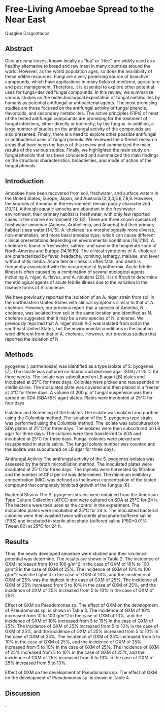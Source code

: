 # Free-Living Amoebae Spread to the Near East
Quaglee Dragontacos


## Abstract
Olea africana leaves, known locally as “loa” or “rice”, are widely used as a healthy alternative to bread and raw meat in many countries around the world. However, as the world population ages, so does the availability of these edible resources. Fungi are a very promising source of bioactive compounds, which have applications in many fields of medicine, agriculture and pest management. Therefore, it is essential to explore other potential uses for fungal-derived fungal compounds. In this review, we summarize various studies on the biotechnological exploitation of fungal metabolites by humans as potential antifungal or antibacterial agents. The most promising studies are those focused on the antifungal activity of fungal phenols, flavonoids, and secondary metabolites. The active principles (FIPs) of most of the tested antifungal compounds are promising for the treatment of fungal infections, either directly or indirectly, by the fungus. In addition, a large number of studies on the antifungal activity of the compounds are also presented. Finally, there is a need to explore other possible antifungal or antibacterial uses of fungal phenols. We reviewed the different research areas that have been the focus of this review and summarized the main results of the various studies. Finally, we highlighted the main study on fungal phenols that has been conducted and summarized the main findings on the structural characteristics, bioactivities, and mode of action of the fungal phenols.


## Introduction
Amoebae have been recovered from soil, freshwater, and surface waters in the United States, Europe, Japan, and Australia [2,3,4,5,6,7,8,9. However, the sources of Amoeba in the environment remain poorly characterized [10,11]. Although aquatic amoeba are abundant in the freshwater environment, their primary habitat is freshwater, with only few reported cases in the marine environment [12,13]. There are three known species of freshwater amoebae (Achoea, Arphellenia, and Anaeba) but their primary habitat is sea water [14,15]. A. cholerae is a morphologically more diverse, non-mammalian, and more basal amoeba type, which can cause different clinical presentations depending on environmental conditions [16,17,18]. A. cholerae is found in freshwater, saltern, and sand in the temperate zone of North America and Europe [14,16,19]. The clinical symptoms of A. cholerae are characterized by fever, headache, vomiting, lethargy, malaise, and fever without otitis media. Acute febrile illness is often fatal, and death is frequently associated with the occurrence of hypothermia. Acute febrile illness is often caused by a combination of several etiological agents, including A. niger, A. flavus, and A. nidulans [20]. It is difficult to determine the etiological agents of acute febrile illness due to the variation in the disease forms of A. cholerae.

We have previously reported the isolation of an A. niger strain from soil in the northeastern United States with clinical symptoms similar to that of A. cholerae. However, our previous report that a species of Amoeba, N. cholerae, was isolated from soil in the same location and identified as N. cholerae suggested that it may be a new species of N. cholerae. We previously reported that A. niger strain K-3 was isolated from soil in the southeast United States, but the environmental conditions in the location were different from that of A. cholerae. However, our previous studies that reported the isolation of N.


## Methods
pyogenes (. parthenosae) was identified as a type isolate of S. pyogenes [7]. The isolate was cultured on Sabouraud dextrose agar (SDA) at 25°C for three weeks. The isolate was subcultured on LB agar (LB) plates and incubated at 25°C for three days. Colonies were picked and resuspended in sterile saline. The inoculated plate was covered and then placed in a freezer at 4°C for three days. A volume of 200 µl of fungal suspension was then spread on SDA (SDA+5% agar) plates. Plates were incubated at 25°C for four days.

Isolation and Screening of the Isolates
The isolate was isolated and purified using the Columbia method. The isolation of the S. pyogenes type strain was performed using the Columbia method. The isolate was subcultured on SDA plates at 25°C for three days. The isolates were then subcultured on LB agar for three days. The cultures were then transferred to SDA and incubated at 25°C for three days. Fungal colonies were picked and resuspended in sterile saline. The fungal colony number was counted and the isolate was subcultured on LB agar for three days.

Antifungal Activity
The antifungal activity of the S. pyogenes isolates was assessed by the broth microdilution method. The inoculated plates were incubated at 25°C for three days. The mycelia were harvested by filtration and the number of CFU per ml was determined. The minimum inhibitory concentration (MIC) was defined as the lowest concentration of the tested compound that completely inhibited growth of the fungus [6].

Bacterial Strains
The S. pyogenes strains were obtained from the American Type Culture Collection (ATCC) and were cultured on SDA at 25°C for 24 h. The bacteria were then used as the control in the experiment. The inoculated plates were incubated at 25°C for 24 h. The inoculated bacterial colonies were then washed twice with sterile phosphate-buffered saline (PBS) and incubated in sterile phosphate-buffered saline (PBS+0.01% Tween 80) at 25°C for 24 h.


## Results
Thus, the newly developed amoebae were studied and their virulence potential was determine. The results are shown in Table 2. The incidence of GXM increased from 10 to 100 g/m^2 in the case of GXM of 10% to 100 g/m^2 in the case of GXM of 25%. The incidence of GXM of 10% to 100 g/m^2 was the highest in the case of GXM of 10%, and the incidence of GXM of 25% was the highest in the case of GXM of 25%. The incidence of GXM of 25% increased from 5 to 10% in the case of GXM of 25%, and the incidence of GXM of 25% increased from 5 to 10% in the case of GXM of 25%.

Effect of GXM on Pseudomonas sp.
The effect of GXM on the development of Pseudomonas sp. is shown in Table 3. The incidence of GXM of 10% increased from 10 to 100 g/m^2 in the case of GXM of 10%, and the incidence of GXM of 10% increased from 5 to 10% in the case of GXM of 25%. The incidence of GXM of 25% increased from 5 to 10% in the case of GXM of 25%, and the incidence of GXM of 25% increased from 5 to 10% in the case of GXM of 25%. The incidence of GXM of 25% increased from 5 to 10% in the case of GXM of 25%, and the incidence of GXM of 25% increased from 5 to 10% in the case of GXM of 25%. The incidence of GXM of 25% increased from 5 to 10% in the case of GXM of 25%, and the incidence of GXM of 25% increased from 5 to 10% in the case of GXM of 25% increased from 5 to 10%.

Effect of GXM on the development of Pseudomonas sp.
The effect of GXM on the development of Pseudomonas sp. is shown in Table 4.


## Discussion
.
